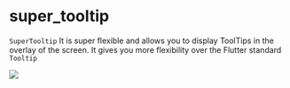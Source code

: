 # super_tooltip

`SuperTooltip` It is super flexible and allows you to display ToolTips in the overlay of the screen. It gives you more flexibility over the Flutter standard ```Tooltip```


![](https://github.com/escamoteur/super_tooltip/blob/master/screenshots/default_parameters.PNG)


<!-- readme: contributors -start -->
<!-- readme: contributors -end -->

